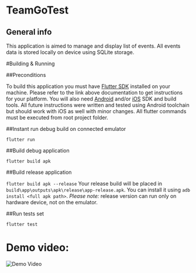 # TeamGoTest

## General info

This application is aimed to manage and display list of events. All events data is stored locally on device 
using SQLite storage.

#Building & Running

##Preconditions

To build this application you must have [Flutter SDK](https://flutter.dev/docs/get-started/install) installed on your machine.
Please refer to the link above documentation to get instructions for your platform. 
You will also need [Android](http://www.androiddocs.com/sdk/installing/index.html) 
and/or [iOS](https://medium.com/@LondonAppBrewery/how-to-download-and-setup-xcode-10-for-ios-development-b63bed1865c) SDK and build tools.
All future instructions were written and tested using Android toolchain but should work with iOS as well with minor changes. 
All flutter commands must be executed from root project folder.

##Instant run debug build on connected emulator

`flutter run` 

##Build debug application

`flutter build apk`

##Build release application

`flutter build apk --release`
Your release build will be placed in `build\app\outputs\apk\release\app-release.apk`. You can install it using `adb install <full apk path>`.
*Please note:* release version can run only on hardware device, not on the emulator.

##Run tests set

`flutter test`

# Demo video:

![Demo Video](demo/demo.gif)